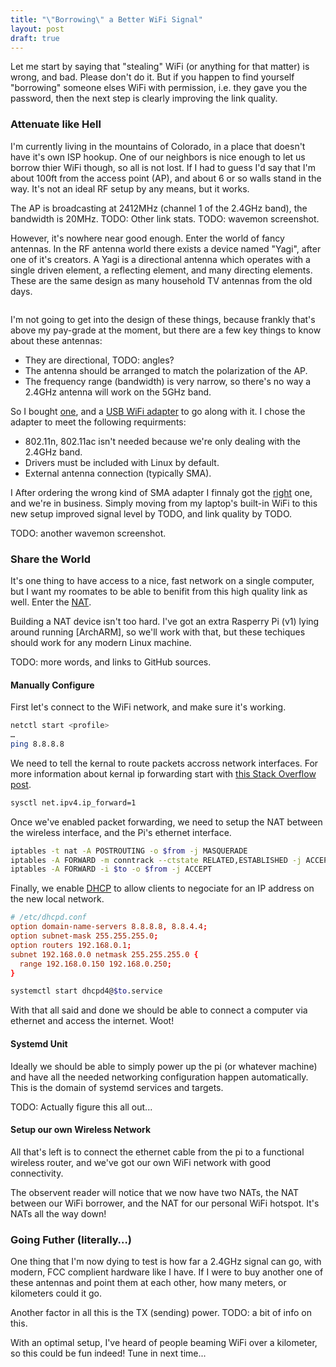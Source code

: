 ```yaml
---
title: "\"Borrowing\" a Better WiFi Signal"
layout: post
draft: true
---
```


Let me start by saying that "stealing" WiFi (or anything for that matter) is
wrong, and bad. Please don't do it. But if you happen to find yourself
"borrowing" someone elses WiFi with permission, i.e. they gave you the password,
then the next step is clearly improving the link quality.

### Attenuate like Hell

I'm currently living in the mountains of Colorado, in a place that doesn't have
it's own ISP hookup. One of our neighbors is nice enough to let us borrow thier
WiFi though, so all is not lost. If I had to guess I'd say that I'm about 100ft
from the access point (AP), and about 6 or so walls stand in the way. It's not
an ideal RF setup by any means, but it works.

The AP is broadcasting at 2412MHz (channel 1 of the 2.4GHz band), the bandwidth
is 20MHz.
TODO: Other link stats.
TODO: wavemon screenshot.

However, it's nowhere near good enough. Enter the world of fancy antennas. In
the RF antenna world there exists a device named "Yagi", after one of it's
creators. A Yagi is a directional antenna which operates with a single driven
element, a reflecting element, and many directing elements. These are the same
design as many household TV antennas from the old days.

![]()

I'm not going to get into the design of these things, because frankly that's
above my pay-grade at the moment, but there are a few key things to know about
these antennas:

- They are directional, TODO: angles?
- The antenna should be arranged to match the polarization of the AP.
- The frequency range (bandwidth) is very narrow, so there's no way a 2.4GHz
  antenna will work on the 5GHz band.

So I bought [one](amazon), and a [USB WiFi adapter](amazon) to go along with it. I
chose the adapter to meet the following requirments:

- 802.11n, 802.11ac isn't needed because we're only dealing with the 2.4GHz
  band.
- Drivers must be included with Linux by default.
- External antenna connection (typically SMA).

I After ordering the wrong kind of SMA adapter I finnaly got the [right](amazon)
one, and we're in business. Simply moving from my laptop's built-in WiFi to this
new setup improved signal level by TODO, and link quality by TODO.

TODO: another wavemon screenshot.

### Share the World

It's one thing to have access to a nice, fast network on a single computer, but
I want my roomates to be able to benifit from this high quality link as well.
Enter the [NAT](wiki).

Building a NAT device isn't too hard. I've got an extra Rasperry Pi (v1) lying
around running [ArchARM], so we'll work with that, but these techiques should
work for any modern Linux machine.

TODO: more words, and links to GitHub sources.

#### Manually Configure

First let's connect to the WiFi network, and make sure it's working.

```sh
netctl start <profile>
…
ping 8.8.8.8
```

We need to tell the kernal to route packets accross network interfaces. For
more information about kernal ip forwarding start with
[this Stack Overflow post](https://unix.stackexchange.com/questions/14056/what-is-kernel-ip-forwarding).

```sh
sysctl net.ipv4.ip_forward=1
```

Once we've enabled packet forwarding, we need to setup the NAT between
the wireless interface, and the Pi's ethernet interface.

```sh
iptables -t nat -A POSTROUTING -o $from -j MASQUERADE
iptables -A FORWARD -m conntrack --ctstate RELATED,ESTABLISHED -j ACCEPT
iptables -A FORWARD -i $to -o $from -j ACCEPT
```

Finally, we enable [DHCP](wiki) to allow clients to negociate for an IP address
on the new local network.

```conf
# /etc/dhcpd.conf
option domain-name-servers 8.8.8.8, 8.8.4.4;
option subnet-mask 255.255.255.0;
option routers 192.168.0.1;
subnet 192.168.0.0 netmask 255.255.255.0 {
  range 192.168.0.150 192.168.0.250;
}
```

```sh
systemctl start dhcpd4@$to.service
```

With that all said and done we should be able to connect a computer via ethernet
and access the internet. Woot!

#### Systemd Unit

Ideally we should be able to simply power up the pi (or whatever machine) and
have all the needed networking configuration happen automatically. This is the
domain of systemd services and targets.

TODO: Actually figure this all out...

#### Setup our own Wireless Network

All that's left is to connect the ethernet cable from the pi to a functional
wireless router, and we've got our own WiFi network with good connectivity.

The observent reader will notice that we now have two NATs, the NAT between
our WiFi borrower, and the NAT for our personal WiFi hotspot. It's NATs all the
way down!



### Going Futher (literally…)

One thing that I'm now dying to test is how far a 2.4GHz signal can go, with
modern, FCC complient hardware like I have. If I were to buy another one of
these antennas and point them at each other, how many meters, or kilometers
could it go.

Another factor in all this is the TX (sending) power.
TODO: a bit of info on this.

With an optimal setup, I've heard of people beaming WiFi over a kilometer, so
this could be fun indeed! Tune in next time...
